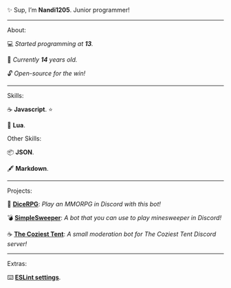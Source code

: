 ✨ Sup, I’m __Nandi1205__. Junior programmer!

---

About:

💻 *Started programming at __13__.*

🍰 *Currently __14__ years old.*

🔓 *Open-source for the win!*

---

Skills:

☕ __Javascript__. ⭐

🌙 __Lua__.

Other Skills:

📦 __JSON__.

🖋️ __Markdown__.

---

Projects:

🎲 [__DiceRPG__](https://github.com/Nandi1205/DiceRPG): *Play an MMORPG in Discord with this bot!*

💣 [__SimpleSweeper__](https://github.com/Nandi1205/SimpleSweeper): *A bot that you can use to play minesweeper in Discord!*

☕ [__The Coziest Tent__](): *A small moderation bot for The Coziest Tent Discord server!*

---

Extras:

⌨️ [__ESLint settings__](https://github.com/Nandi1205/Nandi1205/blob/main/.eslintrc.json).
